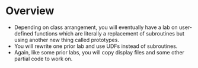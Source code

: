 # Overview
- Depending on class arrangement, you will eventually have a lab on user-defined functions which are literally a replacement of subroutines but using another new thing called prototypes.
- You will rewrite one prior lab and use UDFs instead of subroutines.
- Again, like some prior labs, you will copy display files and some other partial code to work on.

